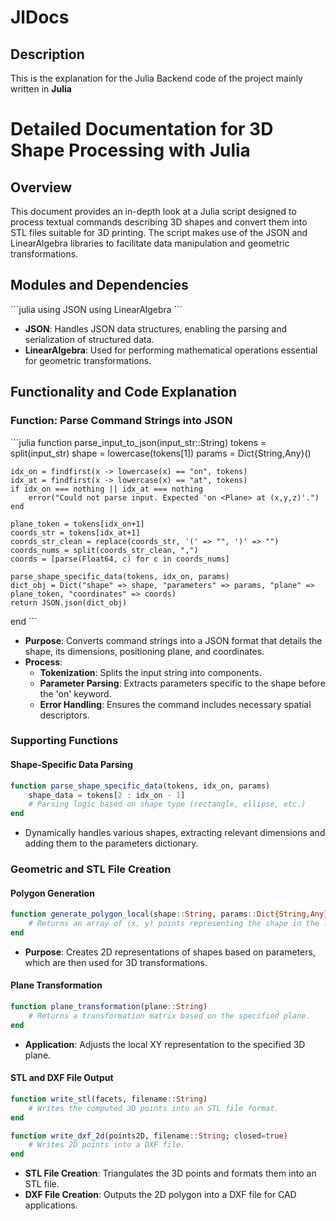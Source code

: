 # JlDocs

## Description

This is the explanation for the Julia Backend code of the project mainly written in **Julia**

# Detailed Documentation for 3D Shape Processing with Julia

## Overview

This document provides an in-depth look at a Julia script designed to process textual commands describing 3D shapes and convert them into STL files suitable for 3D printing. The script makes use of the JSON and LinearAlgebra libraries to facilitate data manipulation and geometric transformations.

## Modules and Dependencies

\```julia
using JSON
using LinearAlgebra
\```

- **JSON**: Handles JSON data structures, enabling the parsing and serialization of structured data.
- **LinearAlgebra**: Used for performing mathematical operations essential for geometric transformations.

## Functionality and Code Explanation

### Function: Parse Command Strings into JSON

\```julia
function parse_input_to_json(input_str::String)
    tokens = split(input_str)
    shape = lowercase(tokens[1])
    params = Dict{String,Any}()

    idx_on = findfirst(x -> lowercase(x) == "on", tokens)
    idx_at = findfirst(x -> lowercase(x) == "at", tokens)
    if idx_on === nothing || idx_at === nothing
        error("Could not parse input. Expected 'on <Plane> at (x,y,z)'.")
    end

    plane_token = tokens[idx_on+1]
    coords_str = tokens[idx_at+1]
    coords_str_clean = replace(coords_str, '(' => "", ')' => "")
    coords_nums = split(coords_str_clean, ",")
    coords = [parse(Float64, c) for c in coords_nums]

    parse_shape_specific_data(tokens, idx_on, params)
    dict_obj = Dict("shape" => shape, "parameters" => params, "plane" => plane_token, "coordinates" => coords)
    return JSON.json(dict_obj)
end
\```

- **Purpose**: Converts command strings into a JSON format that details the shape, its dimensions, positioning plane, and coordinates.
- **Process**:
  - **Tokenization**: Splits the input string into components.
  - **Parameter Parsing**: Extracts parameters specific to the shape before the 'on' keyword.
  - **Error Handling**: Ensures the command includes necessary spatial descriptors.

### Supporting Functions

#### Shape-Specific Data Parsing

```julia
function parse_shape_specific_data(tokens, idx_on, params)
    shape_data = tokens[2 : idx_on - 1]
    # Parsing logic based on shape type (rectangle, ellipse, etc.)
end
```

- Dynamically handles various shapes, extracting relevant dimensions and adding them to the parameters dictionary.

### Geometric and STL File Creation

#### Polygon Generation

```julia
function generate_polygon_local(shape::String, params::Dict{String,Any}; segments=64)
    # Returns an array of (x, y) points representing the shape in the local XY plane.
end
```

- **Purpose**: Creates 2D representations of shapes based on parameters, which are then used for 3D transformations.

#### Plane Transformation

```julia
function plane_transformation(plane::String)
    # Returns a transformation matrix based on the specified plane.
end
```

- **Application**: Adjusts the local XY representation to the specified 3D plane.

#### STL and DXF File Output

```julia
function write_stl(facets, filename::String)
    # Writes the computed 3D points into an STL file format.
end

function write_dxf_2d(points2D, filename::String; closed=true)
    # Writes 2D points into a DXF file.
end
```

- **STL File Creation**: Triangulates the 3D points and formats them into an STL file.
- **DXF File Creation**: Outputs the 2D polygon into a DXF file for CAD applications.
